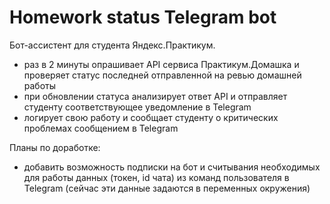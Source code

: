 # Homework status Telegram bot

Бот-ассистент для студента Яндекс.Практикум.

- раз в 2 минуты опрашивает API сервиса Практикум.Домашка и проверяет статус последней отправленной на ревью домашней работы
- при обновлении статуса анализирует ответ API и отправляет студенту соответствующее уведомление в Telegram
- логирует свою работу и сообщает студенту о критических проблемах сообщением в Telegram

Планы по доработке:
- добавить возможность подписки на бот и считывания необходимых для работы данных (токен, id чата) из команд пользователя в Telegram (сейчас эти данные задаются в переменных окружения)
